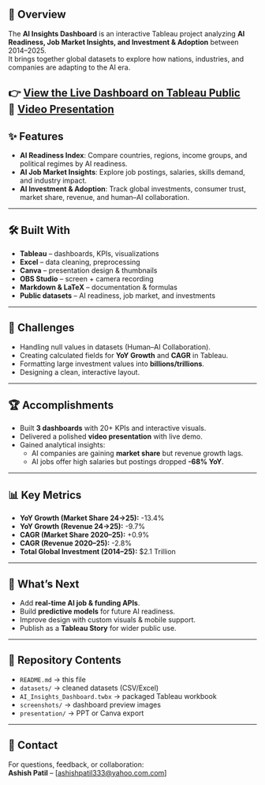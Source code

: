## 🔹 Overview
The **AI Insights Dashboard** is an interactive Tableau project analyzing **AI Readiness, Job Market Insights, and Investment & Adoption** between 2014–2025.  
It brings together global datasets to explore how nations, industries, and companies are adapting to the AI era.

👉 [View the Live Dashboard on Tableau Public](https://public.tableau.com/views/Ai_Analysis/Dashboard1?:language=en-US&:sid=&:redirect=auth&:display_count=n&:origin=viz_share_link)  
🎥 [Video Presentation](https://youtu.be/XxoKFDFxS84?si=981BAbu2o3RO56rc)
---

## ✨ Features
- **AI Readiness Index**: Compare countries, regions, income groups, and political regimes by AI readiness.  
- **AI Job Market Insights**: Explore job postings, salaries, skills demand, and industry impact.  
- **AI Investment & Adoption**: Track global investments, consumer trust, market share, revenue, and human–AI collaboration.  

---

## 🛠️ Built With
- **Tableau** – dashboards, KPIs, visualizations  
- **Excel** – data cleaning, preprocessing  
- **Canva** – presentation design & thumbnails  
- **OBS Studio** – screen + camera recording  
- **Markdown & LaTeX** – documentation & formulas  
- **Public datasets** – AI readiness, job market, and investments  

---

## 🚧 Challenges
- Handling null values in datasets (Human–AI Collaboration).  
- Creating calculated fields for **YoY Growth** and **CAGR** in Tableau.  
- Formatting large investment values into **billions/trillions**.  
- Designing a clean, interactive layout.  

---

## 🏆 Accomplishments
- Built **3 dashboards** with 20+ KPIs and interactive visuals.  
- Delivered a polished **video presentation** with live demo.  
- Gained analytical insights:  
  - AI companies are gaining **market share** but revenue growth lags.  
  - AI jobs offer high salaries but postings dropped **-68% YoY**.  

---

## 📊 Key Metrics
- **YoY Growth (Market Share 24→25):** -13.4%  
- **YoY Growth (Revenue 24→25):** -9.7%  
- **CAGR (Market Share 2020–25):** +0.9%  
- **CAGR (Revenue 2020–25):** -2.8%  
- **Total Global Investment (2014–25):** $2.1 Trillion  

---

## 🚀 What’s Next
- Add **real-time AI job & funding APIs**.  
- Build **predictive models** for future AI readiness.  
- Improve design with custom visuals & mobile support.  
- Publish as a **Tableau Story** for wider public use.  

---

## 📂 Repository Contents
- `README.md` → this file  
- `datasets/` → cleaned datasets (CSV/Excel)  
- `AI_Insights_Dashboard.twbx` → packaged Tableau workbook  
- `screenshots/` → dashboard preview images  
- `presentation/` → PPT or Canva export  

---

## 📧 Contact
For questions, feedback, or collaboration:  
**Ashish Patil** – [ashishpatil333@yahoo.com.com]  
